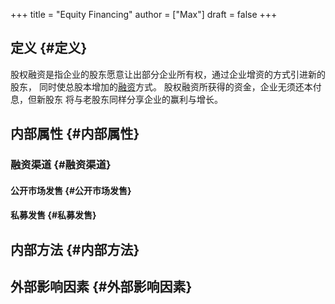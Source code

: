 +++
title = "Equity Financing"
author = ["Max"]
draft = false
+++

## 定义 {#定义}

股权融资是指企业的股东愿意让出部分企业所有权，通过企业增资的方式引进新的股东，
同时使总股本增加的[融资](20210212101847-loan.md)方式。 股权融资所获得的资金，企业无须还本付息，但新股东
将与老股东同样分享企业的赢利与增长。


## 内部属性 {#内部属性}


### 融资渠道 {#融资渠道}


#### 公开市场发售 {#公开市场发售}


#### 私募发售 {#私募发售}


## 内部方法 {#内部方法}


## 外部影响因素 {#外部影响因素}
